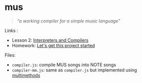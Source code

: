 # mus

> *“a working compiler for a simple music language”*

Links :

- Lesson 2: [Interpreters and Compilers](http://nathansuniversity.com/music.html)
- Homework: [Let's get this project started](http://nathansuniversity.com/projsetup.html)

Files:

- `compiler.js`: compile MUS songs into NOTE songs
- `compiler-mm.js`: same as `compiler.js` but implemented using [multimethods](http://krisjordan.com/multimethod-js)
